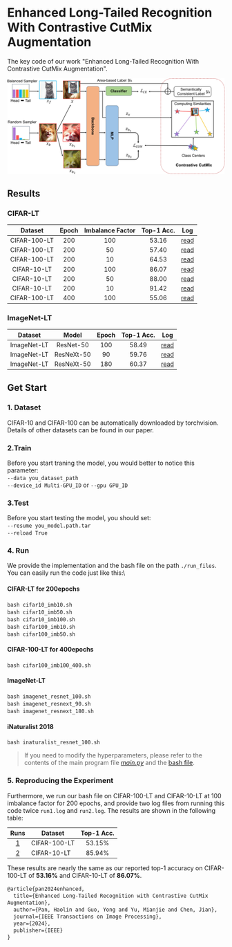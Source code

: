 # Enhanced Long-Tailed Recognition With Contrastive CutMix Augmentation

The key code of our work "Enhanced Long-Tailed Recognition With Contrastive CutMix Augmentation".

![framework](img/frame.jpg)
## Results
### CIFAR-LT 

|   Dataset    | Epoch | Imbalance Factor |Top-1 Acc.|             Log             |
|:------------:|:-----:|:----------------:|:-----:|:---------------------------:|
| CIFAR-100-LT |  200  |       100        |   53.16    | [read](\log\cifar100_100.log) |
| CIFAR-100-LT |  200  |        50        |   57.40    | [read](\log\cifar100_50.log) |
| CIFAR-100-LT |  200  |        10        |   64.53    | [read](\log\cifar100_10.log) |
| CIFAR-10-LT  |  200  |       100        |   86.07    | [read](\log\cifar10_100.log) |
| CIFAR-10-LT  |  200  |        50        |   88.00    | [read](\log\cifar10_50.log) |
| CIFAR-10-LT  |  200  |        10        |   91.42    | [read](\log\cifar10_10.log) |
| CIFAR-100-LT |  400  |       100        |   55.06    | [read](\log\cifar100_400.log) |


### ImageNet-LT 
| Dataset  |   Model    | Epoch | Top-1 Acc. |                  Log                  |
|:--------:|:----------:|:-----:|:----------:|:-------------------------------------:|
| ImageNet-LT | ResNet-50  |  100  |   58.49    | [read](\log\imagenet_resnet_100.log)  |
|  ImageNet-LT  | ResNeXt-50 |  90   |   59.76    | [read](\log\imagenet_resnext_90.log)  |
| ImageNet-LT  | ResNeXt-50 |  180  |   60.37    | [read](\log\imagenet_resnext_180.log) |

[//]: # (|  iNaturalist 2018  | ResNet-50  |  100  |   72.06    |                  --                   |)

## Get Start
### 1. Dataset
CIFAR-10 and CIFAR-100 can be automatically downloaded by torchvision.
Details of other datasets can be found in our paper.
### 2.Train
Before you start traning the model, you would better to notice this parameter:\
`--data you_dataset_path`\
`--device_id Multi-GPU_ID` or  `--gpu GPU_ID` 
### 3.Test
Before you start testing the model, you should set:\
`--resume you_model.path.tar`\
`--reload True`
### 4. Run
We provide the implementation and the bash file on the path `./run_files`. 
You can easily run the code just like this:\
#### CIFAR-LT for 200epochs
`bash cifar10_imb10.sh`\
`bash cifar10_imb50.sh`\
`bash cifar10_imb100.sh`\
`bash cifar100_imb10.sh`\
`bash cifar100_imb50.sh`
#### CIFAR-100-LT for 400epochs
`bash cifar100_imb100_400.sh`
#### ImageNet-LT
`bash imagenet_resnet_100.sh`\
`bash imagenet_resnext_90.sh`\
`bash imagenet_resnext_180.sh`
#### iNaturalist 2018
`bash inaturalist_resnet_100.sh`
> If you need to modify the hyperparameters, please refer to the contents of the main program file [_main.py_](main.py) and the [bash file](run_files).
### 5. Reproducing the Experiment 
Furthermore, we run our bash file on CIFAR-100-LT and CIFAR-10-LT at 100 imbalance factor for 200 epochs, and  provide two log files from running this code twice `run1.log` and `run2.log`. The results are shown in the following table:

|        Runs         | Dataset    | Top-1 Acc. |
|:-------------------:|------------|:----------:|
| [1](./log/run1.log) | CIFAR-100-LT |   53.15%   |
| [2](./log/run2.log) | CIFAR-10-LT|   85.94%   |

These results are nearly the same as our reported top-1 accuracy on CIFAR-100-LT of **53.16%** and CIFAR-10-LT of **86.07%**.

```
@article{pan2024enhanced,
  title={Enhanced Long-Tailed Recognition with Contrastive CutMix Augmentation},
  author={Pan, Haolin and Guo, Yong and Yu, Mianjie and Chen, Jian},
  journal={IEEE Transactions on Image Processing},
  year={2024},
  publisher={IEEE}
}
```
